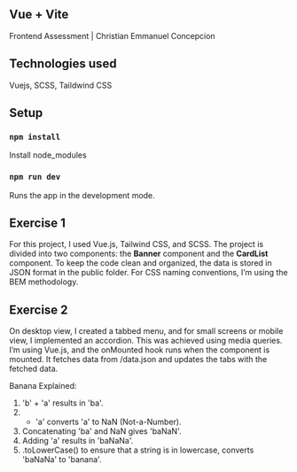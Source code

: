 ## Vue + Vite

Frontend Assessment | Christian Emmanuel Concepcion

## Technologies used

Vuejs, SCSS, Taildwind CSS

## Setup

### `npm install`

Install node_modules

### `npm run dev`

Runs the app in the development mode.

## Exercise 1

For this project, I used Vue.js, Tailwind CSS, and SCSS. The project is divided into two components: the **Banner** component and the **CardList** component. To keep the code clean and organized, the data is stored in JSON format in the public folder. For CSS naming conventions, I’m using the BEM methodology.

## Exercise 2

On desktop view, I created a tabbed menu, and for small screens or mobile view, I implemented an accordion. This was achieved using media queries. I’m using Vue.js, and the onMounted hook runs when the component is mounted. It fetches data from /data.json and updates the tabs with the fetched data.

Banana Explained:
1. 'b' + 'a' results in 'ba'.
2. + 'a' converts 'a' to NaN (Not-a-Number).
3. Concatenating 'ba' and NaN gives 'baNaN'.
4. Adding 'a' results in 'baNaNa'.
5. .toLowerCase() to ensure that a string is in lowercase, converts 'baNaNa' to 'banana'.
